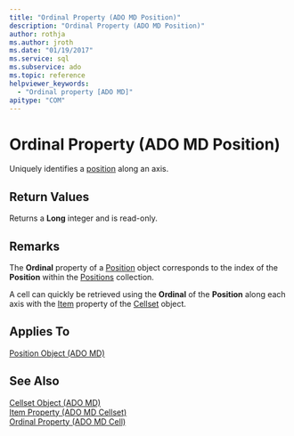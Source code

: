 ```yaml
---
title: "Ordinal Property (ADO MD Position)"
description: "Ordinal Property (ADO MD Position)"
author: rothja
ms.author: jroth
ms.date: "01/19/2017"
ms.service: sql
ms.subservice: ado
ms.topic: reference
helpviewer_keywords:
  - "Ordinal property [ADO MD]"
apitype: "COM"
---
```

# Ordinal Property (ADO MD Position)
Uniquely identifies a [position](./position-object-ado-md.md) along an axis.  
  
## Return Values  
 Returns a **Long** integer and is read-only.  
  
## Remarks  
 The **Ordinal** property of a [Position](./position-object-ado-md.md) object corresponds to the index of the **Position** within the [Positions](./positions-collection-ado-md.md) collection.  
  
 A cell can quickly be retrieved using the **Ordinal** of the **Position** along each axis with the [Item](./item-property-ado-md-cellset.md) property of the [Cellset](./cellset-object-ado-md.md) object.  
  
## Applies To  
 [Position Object (ADO MD)](./position-object-ado-md.md)  
  
## See Also  
 [Cellset Object (ADO MD)](./cellset-object-ado-md.md)   
 [Item Property (ADO MD Cellset)](./item-property-ado-md-cellset.md)   
 [Ordinal Property (ADO MD Cell)](./ordinal-property-ado-md-cell.md)